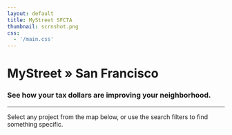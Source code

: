 ```yaml
---
layout: default
title: MyStreet SFCTA
thumbnail: scrnshot.png
css:
  - '/main.css'
---
```


# MyStreet &raquo; San Francisco
### See how your tax dollars are improving your neighborhood.

---

Select any project from the map below, or use the search filters to find something specific.

<div id="sfmap"></div>

<script src="/lib/main.bundle.js"></script>
